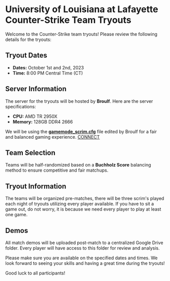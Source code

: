 # University of Louisiana at Lafayette Counter-Strike Team Tryouts

Welcome to the Counter-Strike team tryouts! Please review the following details for the tryouts:

## Tryout Dates
- **Dates:** October 1st and 2nd, 2023
- **Time:** 8:00 PM Central Time (CT)

## Server Information
The server for the tryouts will be hosted by **Broulf**. Here are the server specifications:
- **CPU:** AMD TR 2950X
- **Memory:** 128GB DDR4 2666

We will be using the [**gamemode_scrim.cfg**](https://raw.githubusercontent.com/Broulf/UL-CS/main/cs2/gamemode_scrim.cfg) file edited by Broulf for a fair and balanced gaming experience.
[CONNECT](steam://connect/server.broulf.org:27017)

## Team Selection
Teams will be half-randomized based on a **Buchholz Score** balancing method to ensure competitive and fair matchups.

## Tryout Information
The teams will be organized pre-matches, there will be three scrim's played each night of tryouts utilizing every player available. If you have to sit a game out, do not worry, it is because we need every player to play at least one game.

## Demos
All match demos will be uploaded post-match to a centralized Google Drive folder. Every player will have access to this folder for review and analysis.

Please make sure you are available on the specified dates and times. We look forward to seeing your skills and having a great time during the tryouts!

Good luck to all participants!
